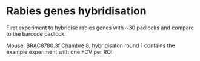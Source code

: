# Rabies genes hybridisation

First experiment to hybridise rabies genes with ~30 padlocks and compare to the
barcode padlock.

Mouse: BRAC8780.3f
Chambre 8, hybridisaton round 1 contains the example experiment with one FOV per ROI
